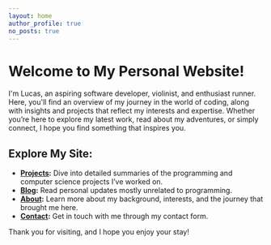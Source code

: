 ```yaml
---
layout: home
author_profile: true
no_posts: true
---
```


# Welcome to My Personal Website!

I'm Lucas, an aspiring software developer, violinist, and enthusiast runner. Here, you'll find an overview of my journey in the world of coding, along with insights and projects that reflect my interests and expertise. Whether you’re here to explore my latest work, read about my adventures, or simply connect, I hope you find something that inspires you.

## Explore My Site:
- **[Projects](projects/):** Dive into detailed summaries of the programming and computer science projects I’ve worked on.
- **[Blog](blog/):** Read personal updates mostly unrelated to programming.
- **[About](about/):** Learn more about my background, interests, and the journey that brought me here.
- **[Contact](contact/):** Get in touch with me through my contact form.

Thank you for visiting, and I hope you enjoy your stay!

